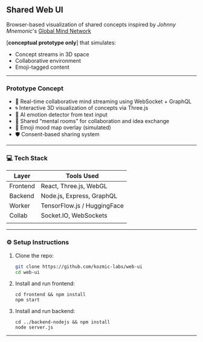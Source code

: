 

## Shared Web UI  

Browser-based visualization of shared concepts inspired by *Johnny Mnemonic*'s [Global Mind Network](https://github.com/kozmic-labs/future-concept-stream/blob/main/topic/Global-Mind-Network.md)

 [**conceptual prototype only**] that simulates:

- Concept streams in 3D space
- Collaborative environment
- Emoji-tagged content

---

### Prototype Concept

- 🔁 Real-time collaborative mind streaming using WebSocket + GraphQL
- 🌀 Interactive 3D visualization of concepts via Three.js
- 🤖 AI emotion detector from text input
- 👥 Shared “mental rooms” for collaboration and idea exchange
- 🧭 Emoji mood map overlay (simulated)
- 🛡️ Consent-based sharing system

---

### 💻 Tech Stack

| Layer       | Tools Used                     |
|-------------|--------------------------------|
| Frontend    | React, Three.js, WebGL         |
| Backend     | Node.js, Express, GraphQL      |
| Worker      | TensorFlow.js / HuggingFace    |
| Collab      | Socket.IO, WebSockets          |
|             |                                |

---

### ⚙️ Setup Instructions

1. Clone the repo:
   ```bash
   git clone https://github.com/kozmic-labs/web-ui
   cd web-ui
   ```

2. Install and run frontend:
   ```
   cd frontend && npm install
   npm start
   ```

3. Install and run backend:
   ```
   cd ../backend-nodejs && npm install
   node server.js
   ```
   
---

